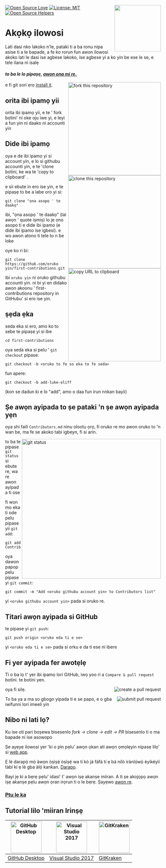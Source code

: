 [![Open Source Love](https://badges.frapsoft.com/os/v1/open-source.svg?v=103)](https://github.com/ellerbrock/open-source-badges/)
[<img align="right" width="150" src="https://firstcontributions.github.io/assets/Readme/join-slack-team.png">](https://join.slack.com/t/firstcontributors/shared_invite/enQtNjkxNzQwNzA2MTMwLTVhMWJjNjg2ODRlNWZhNjIzYjgwNDIyZWYwZjhjYTQ4OTBjMWM0MmFhZDUxNzBiYzczMGNiYzcxNjkzZDZlMDM)
[![License: MIT](https://img.shields.io/badge/License-MIT-green.svg)](https://opensource.org/licenses/MIT)
[![Open Source Helpers](https://www.codetriage.com/roshanjossey/first-contributions/badges/users.svg)](https://www.codetriage.com/roshanjossey/first-contributions)


# Akọkọ ilowosi

Lati dasi nko lakoko n'le, pataki ti a ba ronu nipa asise ti a le bapade, a fe ko rorun fun awon ilowosi akoko lati le dasi 
ise agbese lakoko, ise agbese yi a ko yin be ese le se, e tele ilana ni isalẹ


#### *to ba le lo pipaṣẹ, [awon ona mi re.](#Tutorials-Usin'-Other-Tools)*

<img align="right" width="300" src="https://firstcontributions.github.io/assets/Readme/fork.png" alt="fork this repository" />

e fi git sori ẹrọ [install it](https://help.github.com/articles/set-up-git/).

## orita ibi ipamọ yii
orita ibi ipamọ yii, e te ' fork bọtini' ni oke oju iwe yi, e leyi a fun yin ni daako ni accounti yin

## Dide ibi ipamọ

<img align="right" width="300" src="https://firstcontributions.github.io/assets/Readme/clone.png" alt="clone this repository" />

oya e de ibi ipamọ yi si account yin, e lo si githubu accounti yin, e te 'clone botini, ke wa te 'copy to clipboard'
.

e sii ebute in ero ise yin, e te pipaṣẹ to be a labe oro yi si:

```
git clone "ọna asopọ ' te daakọ"
```

ibi, "ọna asopọ ' te daakọ" (lai awọn ' quote iṣmiṣ) lo je ono asopo ti e dide ibi ipamo (e dide ibi ipamo ise igbesi). e wo awon atono ti tele to n be loke

<img align="right" width="300" src="https://firstcontributions.github.io/assets/Readme/copy-to-clipboard.png" alt="copy URL to clipboard" />

oye ko ri bi:

```
git clone https://github.com/oruko yin/first-contributions.git
```

ibi `oruko yin` ni oruko githubu accounti yin. ni bi yi en didako awon akoonu ' first-contributions repository in GitHubu' si ero ise yin.

## ṣẹda ẹka

seda eka si ero, amo ko to sebe te pipaṣẹ yi si ibe

```
cd first-contributions
```

oya seda eka si  pelu ' `git checkout` pipase:

```
git checkout -b <oruko to fe so eka to fe seda>
```

fun apere:

```
git checkout -b add-luke-oliff
```

(kon se dadun ki e lo "add", amo o daa fun irun nnkan bayii)

## Ṣe awọn ayipada to ṣe pataki 'n ṣe awọn ayipada yẹn

oya shi faili `Contributors.md` ninu olootu ọrọ, fi oruko re mo awon oruko to 'n wan be, ma fe se akoko tabi igbeyn, fi si arin.

<img align="right" width="450" src="https://firstcontributions.github.io/assets/Readme/git-status.png" alt="git status" />

to ba te pipase  `git status` si ebute re, wa re awon ayipada ti ose

fi won mo eka ti ode pelu pipase yii `git add`:

```
git add Contributors.md
```

oya dawon papop pelu pipase yi `git commit`:

```
git commit -m "Add <oruko githubu account yin> to Contributors list"
```

yi `<oruko githubu account yin>` pada si oruko re.

## Titari awọn ayipada si GitHub

te pipase yi `git push`:

```
git push origin <oruko eda ti e se>
```

yi `<oruko eda ti e se>` pada si orku e da ti ese ni ibere

## Fi yer ayipada fer awotẹlẹ

Ti o ba lọ t' yer ibi ipamọ lori GitHub, iwọ yoo ri a  `Compare & pull request` botini.  te botini yen.

<img style="float: right;" src="https://firstcontributions.github.io/assets/Readme/compare-and-pull.png" alt="create a pull request" />

oya fi silẹ.

<img style="float: right;" src="https://firstcontributions.github.io/assets/Readme/submit-pull-request.png" alt="submit pull request" />

To ba ya a ma so gbogo yipada ti e se papo, e o gba iwifunni lori imeeli yin

## Nibo ni lati lọ?

Ku ise oti pari boṣewa bisesenlo _fork -> clone -> edit -> PR_ bisesenlo ti o ma bapade ni ise asowopo

Ṣe ayẹyẹ ilowosi yer 'ki o pin pẹlu' awọn ọkan ati awọn ọmọlẹyin nipasẹ lilọ’ si [web app](https://roshanjossey.github.io/first-contributions/#social-share).

Ẹ lè darapọ̀ mọ́ àwọn òṣìṣẹ́ òṣìṣẹ́ wa tí kò já fáfá tí ẹ bá nílò ìrànlọ́wọ́ èyíkéyìí tàbí kí ẹ lè gba àlọ́ kankan. [Darapo](https://join.slack.com/t/firstcontributors/shared_invite/enQtMzE1MTYwNzI3ODQ0LTZiMDA2OGI2NTYyNjM1MTFiNTc4YTRhZTg4OWZjMzA0ZWZmY2UxYzVkMzI1ZmVmOWI4ODdkZWQwNTM2NDVmNjY).

Bayi jẹ ki a bẹrẹ pẹlu' idasi' t' awọn iṣẹ akanṣe miiran. A ti ṣe akojọpọ awọn iṣẹ akanṣe pẹlu awọn ọran irọrun ti o le bẹrẹ. Ṣayẹwo [awon re](https://roshanjossey.github.io/first-contributions/#project-list).

### [Ptu le ka](../additional-material/git_workflow_scenarios/additional-material.md)

## Tutorial lilo 'miiran Irinṣẹ

|<a href="../github-desktop-tutorial.md"><img alt="GitHub Desktop" src="https://desktop.github.com/images/desktop-icon.svg" width="100"></a>|<a href="../github-windows-vs2017-tutorial.md"><img alt="Visual Studio 2017" src="https://upload.wikimedia.org/wikipedia/commons/c/cd/Visual_Studio_2017_Logo.svg" width="100"></a>|<a href="../gitkraken-tutorial.md"><img alt="GitKraken" src="https://firstcontributions.github.io/assets/Readme/gk-icon.png" width="100"></a>|
|---|---|---|
|[GitHub Desktop](../github-desktop-tutorial.md)|[Visual Studio 2017](../github-windows-vs2017-tutorial.md)|[GitKraken](../gitkraken-tutorial.md)|
